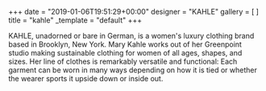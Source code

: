 +++
date = "2019-01-06T19:51:29+00:00"
designer = "KAHLE"
gallery = [ ]
title = "kahle"
_template = "default"
+++

KAHLE, unadorned or bare in German, is a women's luxury clothing brand based in Brooklyn, New York. Mary Kahle works out of her Greenpoint studio making sustainable clothing for women of all ages, shapes, and sizes. Her line of clothes is remarkably versatile and functional: Each garment can be worn in many ways depending on how it is tied or whether the wearer sports it upside down or inside out. 
